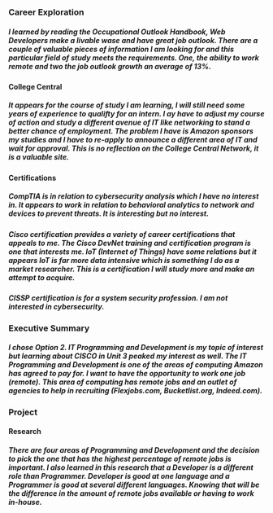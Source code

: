 ### Career Exploration

##### I learned by reading the Occupational Outlook Handbook, Web Developers make a livable wase and have great job outlook. There are a couple of valuable pieces of information I am looking for and this particular field of study meets the requirements. One, the ability to work remote and two the job outlook growth an average of 13%.

#### College Central

##### It appears for the course of study I am learning, I will still need some years of experience to qualifty for an intern. I ay have to adjust my course of action and study a different avenue of IT like networking to stand a better chance of employment. The problem I have is Amazon sponsors my studies and I have to re-apply to announce a different area of IT and wait for approval. This is no reflection on the College Central Network, it is a valuable site.

#### Certifications

##### CompTIA is in relation to cybersecurity analysis which I have no interest in. It appears to work in relation to behavioral analytics to network and devices to prevent threats. It is interesting but no interest.

##### Cisco certification provides a variety of career certifications that appeals to me. The Cisco DevNet training and certification program is one that interests me. IoT (Internet of Things) have some relations but it appears IoT is far more data intensive which is something I do as a market researcher. This is a certification I will study more and make an attempt to acquire.

##### CISSP certification is for a system security profession. I am not interested in cybersecurity.

### Executive Summary

##### I chose Option 2. IT Programming and Development is my topic of interest but learning about CISCO in Unit 3 peaked my interest as well. The IT Programming and Development is one of the areas of computing Amazon has agreed to pay for. I want to have the opportunity to work one job (remote). This area of computing has remote jobs and an outlet of agencies to help in recruiting (Flexjobs.com, Bucketlist.org, Indeed.com). 

### Project

#### Research

##### There are four areas of Programming and Development and the decision to pick the one that has the highest percentage of remote jobs is important. I also learned in this research that a Developer is a different role than Programmer. Developer is good at one language and a Programmer is good at several different languages. Knowing that will be the difference in the amount of remote jobs available or having to work in-house. 







